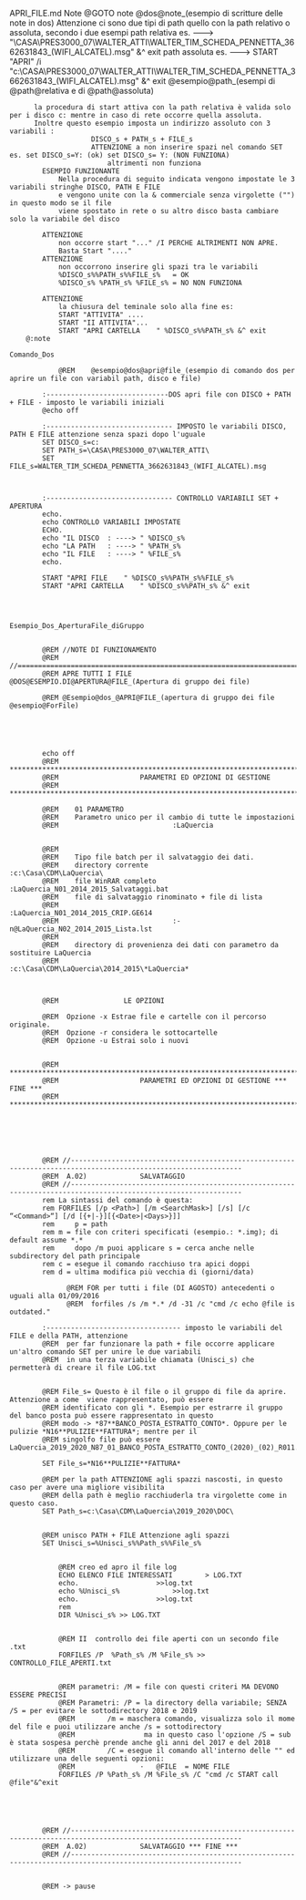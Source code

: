 APRI_FILE.md
	Note
		@GOTO note
					@dos@note_(esempio di scritture delle note in dos)
		  Attenzione ci sono due tipi di path quello con la path relativo o assoluta, secondo i due esempi 
		  path relativa es. ---> "\CASA\PRES3000_07\WALTER_ATTI\WALTER_TIM_SCHEDA_PENNETTA_3662631843_(WIFI_ALCATEL).msg" &^ exit
		  path assoluta es. ---> START "APRI" /i "c:\CASA\PRES3000_07\WALTER_ATTI\WALTER_TIM_SCHEDA_PENNETTA_3662631843_(WIFI_ALCATEL).msg" &^ exit
				@esempio@path_(esempi di @path@relativa e di @path@assoluta)

		  la procedura di start attiva con la path relativa è valida solo per i disco c: mentre in caso di rete occorre quella assoluta.
		  Inoltre questo esempio imposta un indirizzo assoluto con 3 variabili :
		    			DISCO_s + PATH_s + FILE_s 
		    			ATTENZIONE a non inserire spazi nel comando SET es. set DISCO_s=Y: (ok) set DISCO_s= Y: (NON FUNZIONA)
		    				altrimenti non funziona
			ESEMPIO FUNZIONANTE
				Nella procedura di seguito indicata vengono impostate le 3 variabili stringhe DISCO, PATH E FILE	
				e vengono unite con la & commerciale senza virgolette ("") in questo modo se il file
				viene spostato in rete o su altro disco basta cambiare solo la variabile del disco
			
			ATTENZIONE
				non occorre start "..." /I PERCHE ALTRIMENTI NON APRE.
				Basta Start "...." 
			ATTENZIONE	
				non occorrono inserire gli spazi tra le variabili
				%DISCO_s%%PATH_s%%FILE_s% 	= OK
				%DISCO_s% %PATH_s% %FILE_s%	= NO NON FUNZIONA
			
			ATTENZIONE
				la chiusura del teminale solo alla fine es:
				START "ATTIVITA" ....
				START "II ATTIVITA"...
				START "APRI CARTELLA	" %DISCO_s%%PATH_s% &^ exit
		@:note

	Comando_Dos

				@REM	@esempio@dos@apri@file_(esempio di comando dos per aprire un file con variabil path, disco e file)

			:------------------------------DOS apri file con DISCO + PATH + FILE - imposto le variabili iniziali
			@echo off

			:------------------------------- IMPOSTO le variabili DISCO, PATH E FILE attenzione senza spazi dopo l'uguale
			SET DISCO_s=c:
			SET PATH_s=\CASA\PRES3000_07\WALTER_ATTI\
			SET FILE_s=WALTER_TIM_SCHEDA_PENNETTA_3662631843_(WIFI_ALCATEL).msg



			:------------------------------- CONTROLLO VARIABILI SET + APERTURA 
			echo.
			echo CONTROLLO VARIABILI IMPOSTATE  
			ECHO. 
			echo "IL DISCO 	: ----> " %DISCO_s%
			echo "LA PATH 	: ----> " %PATH_s%
			echo "IL FILE   : ----> " %FILE_s%
			echo.

			START "APRI FILE	" %DISCO_s%%PATH_s%%FILE_s%
			START "APRI CARTELLA	" %DISCO_s%%PATH_s% &^ exit

				


	Esempio_Dos_AperturaFile_diGruppo


			@REM //NOTE DI FUNZIONAMENTO
			@REM //============================================================================//
			@REM APRE TUTTI I FILE   @DOS@ESEMPIO.DI@APERTURA@FILE_(Apertura di gruppo dei file)

			@REM @Esempio@dos_@APRI@FILE_(apertura di gruppo dei file @esempio@ForFile)





			echo off
			@REM  ************************************************************************************************************************
			@REM					PARAMETRI ED OPZIONI DI GESTIONE
			@REM  ************************************************************************************************************************

			@REM 	01 PARAMETRO
			@REM	Parametro unico per il cambio di tutte le impostazioni
			@REM							:LaQuercia	


			@REM
			@REM    Tipo file batch per il salvataggio dei dati.    				
			@REM    directory corrente 				:c:\Casa\CDM\LaQuercia\
			@REM    file WinRAR completo				:LaQuercia_N01_2014_2015_Salvataggi.bat
			@REM    file di salvataggio rinominato + file di lista
			@REM							:LaQuercia_N01_2014_2015_CRIP.GE614
			@REM							:-n@LaQuercia_N02_2014_2015_Lista.lst
			@REM
			@REM    directory di provenienza dei dati con parametro da sostituire LaQuercia
			@REM							:c:\Casa\CDM\LaQuercia\2014_2015\*LaQuercia*



			@REM				LE OPZIONI

			@REM  Opzione -x Estrae file e cartelle con il percorso originale. 
			@REM  Opzione -r considera le sottocartelle
			@REM  Opzione -u Estrai solo i nuovi


			@REM  ************************************************************************************************************************
			@REM					PARAMETRI ED OPZIONI DI GESTIONE *** FINE ***
			@REM  ************************************************************************************************************************






			@REM //----------------------------------------------------------------------------------------------------------------
			@REM  A.02)				SALVATAGGIO 
			@REM //----------------------------------------------------------------------------------------------------------------
			rem	La sintassi del comando è questa:
			rem	FORFILES [/p <Path>] [/m <SearchMask>] [/s] [/c “<Command>“] [/d [{+|-}][{<Date>|<Days>}]]
			rem 	p = path
			rem	m = file con criteri specificati (esempio.: *.img); di default assume *.*
			rem		dopo /m puoi applicare s = cerca anche nelle subdirectory del path principale	
			rem	c = esegue il comando racchiuso tra apici doppi
			rem	d = ultima modifica più vecchia di (giorni/data)
				
				  @REM FOR per tutti i file (DI AGOSTO) antecedenti o uguali alla 01/09/2016
				  @REM 	forfiles /s /m *.* /d -31 /c "cmd /c echo @file is outdated." 
				   
			:--------------------------------- imposto le variabili del FILE e della PATH, attenzione
			@REM  per far funzionare la path + file occorre applicare un'altro comando SET per unire le due variabili
			@REM  in una terza variabile chiamata (Unisci_s) che permetterà di creare il file LOG.txt


			@REM File_s= Questo è il file o il gruppo di file da aprire. Attenzione a come  viene rappresentato, può essere
			@REM identificato con gli *. Esempio per estrarre il gruppo del banco posta può essere rappresentato in questo
			@REM modo -> *87**BANCO_POSTA_ESTRATTO_CONTO*. Oppure per le pulizie *N16**PULIZIE**FATTURA*; mentre per il
			@REM singolfo file può essere LaQuercia_2019_2020_N87_01_BANCO_POSTA_ESTRATTO_CONTO_(2020)_(02)_R011.zip

			SET File_s=*N16**PULIZIE**FATTURA*

			@REM per la path ATTENZIONE agli spazzi nascosti, in questo caso per avere una migliore visibilita
			@REM della path è meglio racchiuderla tra virgolette come in questo caso.
			SET Path_s=c:\Casa\CDM\LaQuercia\2019_2020\DOC\


			@REM unisco PATH + FILE Attenzione agli spazzi
			SET Unisci_s=%Unisci_s%%Path_s%%File_s%


				@REM creo ed apro il file log	
				ECHO ELENCO FILE INTERESSATI 		> LOG.TXT
				echo.					>>log.txt 
				echo %Unisci_s%				>>log.txt 
				echo.					>>log.txt 
				rem 
				DIR %Unisci_s% >> LOG.TXT
				
				
				@REM II  controllo dei file aperti con un secondo file .txt
				FORFILES /P  %Path_s% /M %File_s% >> CONTROLLO_FILE_APERTI.txt
				
				
				@REM parametri: /M = file con questi criteri MA DEVONO ESSERE PRECISI
				@REM Parametri: /P = la directory della variabile; SENZA /S = per evitare le sottodirectory 2018 e 2019
				@REM		/m = maschera comando, visualizza solo il mome del file e puoi utilizzare anche /s = sottodirectory
				@REM                 ma in questo caso l'opzione /S = sub è stata sospesa perchè prende anche gli anni del 2017 e del 2018
				@REM		/C = esegue il comando all'interno delle "" ed utilizzare una delle seguenti opzioni:
				@REM				·	@FILE  = NOME FILE
				FORFILES /P %Path_s% /M %File_s% /C "cmd /c START call @file"&^exit
				
				
				
				
				
			@REM //----------------------------------------------------------------------------------------------------------------
			@REM  A.02)				SALVATAGGIO *** FINE ***
			@REM //----------------------------------------------------------------------------------------------------------------


			@REM -> pause


